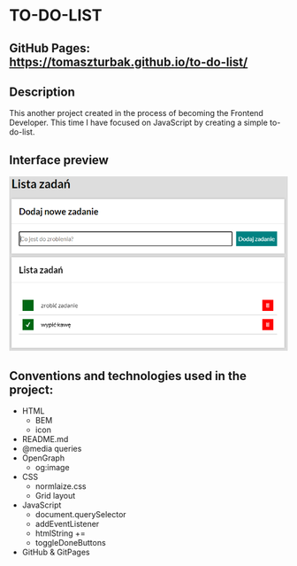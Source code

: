 # TO-DO-LIST

## GitHub Pages: https://tomaszturbak.github.io/to-do-list/

## Description

This another project created in the process of becoming the Frontend Developer. This time I have focused on JavaScript by creating a simple to-do-list.

## Interface preview

![to-do-list](https://github.com/TomaszTurbak/to-do-list/blob/master/images/README-image.PNG?raw=true)

## Conventions and technologies used in the project:

- HTML
  - BEM
  - icon
- README.md
- @media queries
- OpenGraph
  - og:image
- CSS
  - normlaize.css
  - Grid layout
- JavaScript
  - document.querySelector
  - addEventListener
  - htmlString +=
  - toggleDoneButtons
- GitHub & GitPages